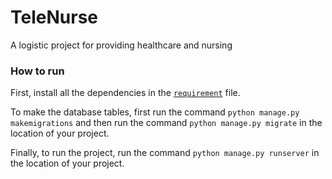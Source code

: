 # TeleNurse

A logistic project for providing healthcare and nursing

### How to run

First, install all the dependencies in the [`requirement`](requirements.txt) file.

To make the database tables, first run the command `python manage.py makemigrations` and then run the command `python manage.py migrate` in the location of your project.

Finally, to run the project, run the command `python manage.py runserver` in the location of your project.
